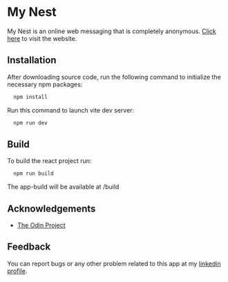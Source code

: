 # My Nest

My Nest is an online web messaging that is completely anonymous. [Click here](https://nail003.github.io/my-nest-frontend) to visit the website.

## Installation

After downloading source code, run the following command to initialize the necessary npm packages:

```bash
  npm install
```

Run this command to launch vite dev server:

```bash
  npm run dev
```

## Build

To build the react project run:

```bash
  npm run build
```

The app-build will be available at /build

## Acknowledgements

-   [The Odin Project](https://www.theodinproject.com)

## Feedback

You can report bugs or any other problem related to this app at my [linkedin profile](https://www.linkedin.com/in/danial-zafar-dev/).
